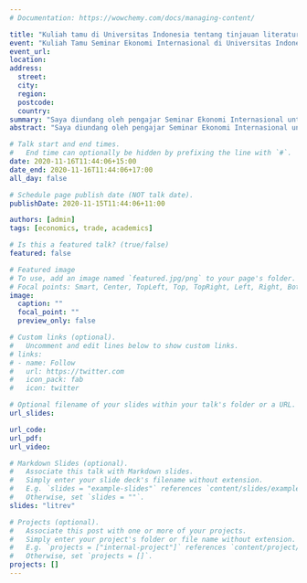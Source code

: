 ```yaml
---
# Documentation: https://wowchemy.com/docs/managing-content/

title: "Kuliah tamu di Universitas Indonesia tentang tinjauan literatur"
event: "Kuliah Tamu Seminar Ekonomi Internasional di Universitas Indonesia"
event_url:
location:
address:
  street:
  city:
  region:
  postcode:
  country:
summary: "Saya diundang oleh pengajar Seminar Ekonomi Internasional untuk memberikan kuliah tamu mengenai cara melakukan tinjauan literatur. Saya menggunakan beberapa sumber dari kampus di Australia dan pengalaman saya sendiri sebagai seorang peneliti"
abstract: "Saya diundang oleh pengajar Seminar Ekonomi Internasional untuk memberikan kuliah tamu mengenai cara melakukan tinjauan literatur. Saya menggunakan beberapa sumber dari kampus di Australia dan pengalaman saya sendiri sebagai seorang peneliti"

# Talk start and end times.
#   End time can optionally be hidden by prefixing the line with `#`.
date: 2020-11-16T11:44:06+15:00
date_end: 2020-11-16T11:44:06+17:00
all_day: false

# Schedule page publish date (NOT talk date).
publishDate: 2020-11-15T11:44:06+11:00

authors: [admin]
tags: [economics, trade, academics]

# Is this a featured talk? (true/false)
featured: false

# Featured image
# To use, add an image named `featured.jpg/png` to your page's folder. 
# Focal points: Smart, Center, TopLeft, Top, TopRight, Left, Right, BottomLeft, Bottom, BottomRight.
image:
  caption: ""
  focal_point: ""
  preview_only: false

# Custom links (optional).
#   Uncomment and edit lines below to show custom links.
# links:
# - name: Follow
#   url: https://twitter.com
#   icon_pack: fab
#   icon: twitter

# Optional filename of your slides within your talk's folder or a URL.
url_slides:

url_code:
url_pdf:
url_video:

# Markdown Slides (optional).
#   Associate this talk with Markdown slides.
#   Simply enter your slide deck's filename without extension.
#   E.g. `slides = "example-slides"` references `content/slides/example-slides.md`.
#   Otherwise, set `slides = ""`.
slides: "litrev"

# Projects (optional).
#   Associate this post with one or more of your projects.
#   Simply enter your project's folder or file name without extension.
#   E.g. `projects = ["internal-project"]` references `content/project/deep-learning/index.md`.
#   Otherwise, set `projects = []`.
projects: []
---
```


